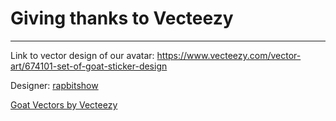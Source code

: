 # Giving thanks to Vecteezy
---
Link to vector design of our avatar: https://www.vecteezy.com/vector-art/674101-set-of-goat-sticker-design

Designer: [rapbitshow](https://www.vecteezy.com/members/rapbitshow)

<a href="https://www.vecteezy.com/free-vector/goat">Goat Vectors by Vecteezy</a>
